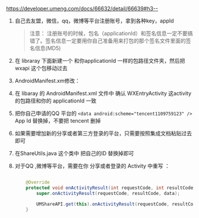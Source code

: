 
https://developer.umeng.com/docs/66632/detail/66639#h3--

1. 自己去友盟，微信，qq，微博等平台注册账号，拿到各种key，appId

   > 注意： 注册账号的时候，包名（applicationId）和签名信息一定不要搞错了。签名信息一定要用你自己准备用来打包的那个签名文件里面的签名信息(MD5)

2. 在 libraray 下面新建一个 和你applicationId 一样的包路径文件夹，然后把 wxapi 这个包移动过去

3.  AndroidManifest.xm修改：

   1. 在 libaray 的 AndroidManifest.xml 文件中 确认 WXEntryActivity 这activity 的包路径和你的 applicationId 一致
   2. 把你自己申请的QQ 平台的 `<data android:scheme="tencent1109759123" />`   App Id 替换掉，不要把 tencent 删掉
   3. 如果需要增加新的分享或者第三方登录的平台，只需要按照集成文档粘贴过去即可

4. 在ShareUtils.java 这个类中 把自己的ID 替换掉即可

5. 对于QQ ,微博等平台，需要在你 分享或者登录的 Activity 中重写 ：

   ```java

       @Override
       protected void onActivityResult(int requestCode, int resultCode, @Nullable Intent data) {
           super.onActivityResult(requestCode, resultCode, data);

           UMShareAPI.get(this).onActivityResult(requestCode, resultCode, data);
       }
   ```

   ​

